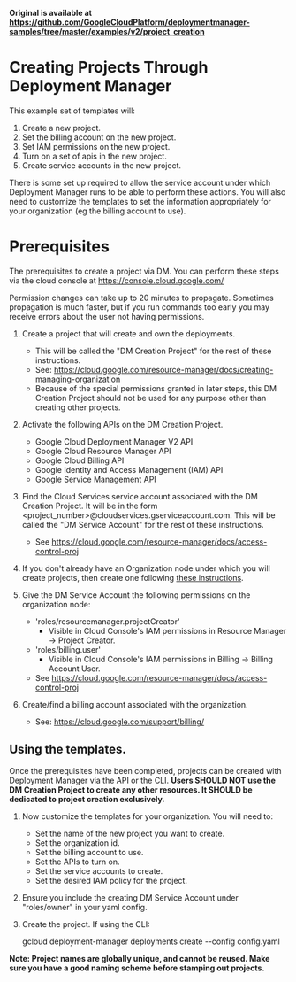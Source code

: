 **Original is available at https://github.com/GoogleCloudPlatform/deploymentmanager-samples/tree/master/examples/v2/project_creation**
# Creating Projects Through Deployment Manager

This example set of templates will:

1.  Create a new project.
2.  Set the billing account on the new project.
3.  Set IAM permissions on the new project.
4.  Turn on a set of apis in the new project.
5.  Create service accounts in the new project.

There is some set up required to allow the service account under which
Deployment Manager runs to be able to perform these actions. You will also need
to customize the templates to set the information appropriately for your
organization (eg the billing account to use).

# Prerequisites

The prerequisites to create a project via DM. You can perform these steps via
the cloud console at https://console.cloud.google.com/

Permission changes can take up to 20 minutes to propagate. Sometimes propagation
is much faster, but if you run commands too early you may receive errors about
the user not having permissions.

1.  Create a project that will create and own the deployments.

    *   This will be called the "DM Creation Project" for the rest of these
        instructions.
    *   See:
        https://cloud.google.com/resource-manager/docs/creating-managing-organization
    *   Because of the special permissions granted in later steps, this DM
        Creation Project should not be used for any purpose other than creating
        other projects.

2.  Activate the following APIs on the DM Creation Project.

    *   Google Cloud Deployment Manager V2 API
    *   Google Cloud Resource Manager API
    *   Google Cloud Billing API
    *   Google Identity and Access Management (IAM) API
    *   Google Service Management API

3.  Find the Cloud Services service account associated with the DM Creation
    Project. It will be in the form
    &lt;project_number&gt;@cloudservices.gserviceaccount.com. This will be
    called the "DM Service Account" for the rest of these instructions.

    *   See https://cloud.google.com/resource-manager/docs/access-control-proj

4.  If you don't already have an Organization node under which you will create
    projects, then create one following [these
    instructions](https://cloud.google.com/resource-manager/docs/creating-managing-organization).

5.  Give the DM Service Account the following permissions on the organization
    node:

    *   'roles/resourcemanager.projectCreator'
        *   Visible in Cloud Console's IAM permissions in Resource Manager ->
            Project Creator.
    *   'roles/billing.user'
        *   Visible in Cloud Console's IAM permissions in Billing -> Billing
            Account User.
    *   See https://cloud.google.com/resource-manager/docs/access-control-proj

6.  Create/find a billing account associated with the organization.

    *   See: https://cloud.google.com/support/billing/

## Using the templates.

Once the prerequisites have been completed, projects can be created with
Deployment Manager via the API or the CLI. **Users SHOULD NOT use the DM
Creation Project to create any other resources. It SHOULD be dedicated to
project creation exclusively.**

1.  Now customize the templates for your organization. You will need to:

    *   Set the name of the new project you want to create.
    *   Set the organization id.
    *   Set the billing account to use.
    *   Set the APIs to turn on.
    *   Set the service accounts to create.
    *   Set the desired IAM policy for the project.
2.  Ensure you include the creating DM Service Account under "roles/owner" in your yaml config.
3.  Create the project. If using the CLI:

    gcloud deployment-manager deployments create <deployment name> --config
    config.yaml

**Note: Project names are globally unique, and cannot be reused. Make sure you
have a good naming scheme before stamping out projects.**
